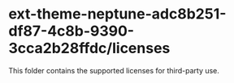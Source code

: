 # ext-theme-neptune-adc8b251-df87-4c8b-9390-3cca2b28ffdc/licenses

This folder contains the supported licenses for third-party use.
